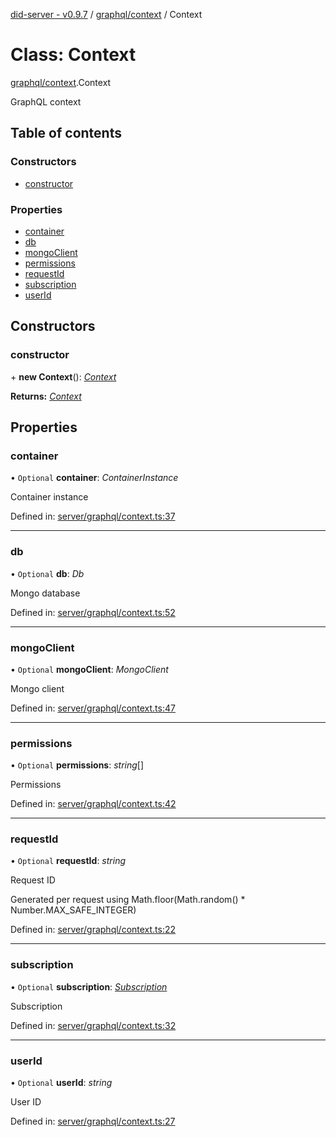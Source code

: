 [did-server - v0.9.7](../README.md) / [graphql/context](../modules/graphql_context.md) / Context

# Class: Context

[graphql/context](../modules/graphql_context.md).Context

GraphQL context

## Table of contents

### Constructors

- [constructor](graphql_context.context.md#constructor)

### Properties

- [container](graphql_context.context.md#container)
- [db](graphql_context.context.md#db)
- [mongoClient](graphql_context.context.md#mongoclient)
- [permissions](graphql_context.context.md#permissions)
- [requestId](graphql_context.context.md#requestid)
- [subscription](graphql_context.context.md#subscription)
- [userId](graphql_context.context.md#userid)

## Constructors

### constructor

\+ **new Context**(): [*Context*](graphql_context.context.md)

**Returns:** [*Context*](graphql_context.context.md)

## Properties

### container

• `Optional` **container**: *ContainerInstance*

Container instance

Defined in: [server/graphql/context.ts:37](https://github.com/Puzzlepart/did/blob/dev/server/graphql/context.ts#L37)

___

### db

• `Optional` **db**: *Db*

Mongo database

Defined in: [server/graphql/context.ts:52](https://github.com/Puzzlepart/did/blob/dev/server/graphql/context.ts#L52)

___

### mongoClient

• `Optional` **mongoClient**: *MongoClient*

Mongo client

Defined in: [server/graphql/context.ts:47](https://github.com/Puzzlepart/did/blob/dev/server/graphql/context.ts#L47)

___

### permissions

• `Optional` **permissions**: *string*[]

Permissions

Defined in: [server/graphql/context.ts:42](https://github.com/Puzzlepart/did/blob/dev/server/graphql/context.ts#L42)

___

### requestId

• `Optional` **requestId**: *string*

Request ID

Generated per request using Math.floor(Math.random() * Number.MAX_SAFE_INTEGER)

Defined in: [server/graphql/context.ts:22](https://github.com/Puzzlepart/did/blob/dev/server/graphql/context.ts#L22)

___

### subscription

• `Optional` **subscription**: [*Subscription*](graphql.subscription.md)

Subscription

Defined in: [server/graphql/context.ts:32](https://github.com/Puzzlepart/did/blob/dev/server/graphql/context.ts#L32)

___

### userId

• `Optional` **userId**: *string*

User ID

Defined in: [server/graphql/context.ts:27](https://github.com/Puzzlepart/did/blob/dev/server/graphql/context.ts#L27)
